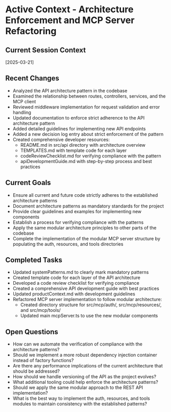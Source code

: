 # Active Context - Architecture Enforcement and MCP Server Refactoring

## Current Session Context
[2025-03-21]

## Recent Changes
- Analyzed the API architecture pattern in the codebase
- Examined the relationship between routes, controllers, services, and the MCP client
- Reviewed middleware implementation for request validation and error handling
- Updated documentation to enforce strict adherence to the API architecture pattern
- Added detailed guidelines for implementing new API endpoints
- Added a new decision log entry about strict enforcement of the pattern
- Created comprehensive developer resources:
  - README.md in src/api directory with architecture overview
  - TEMPLATES.md with template code for each layer
  - codeReviewChecklist.md for verifying compliance with the pattern
  - apiDevelopmentGuide.md with step-by-step process and best practices


## Current Goals
- Ensure all current and future code strictly adheres to the established architecture patterns
- Document architecture patterns as mandatory standards for the project
- Provide clear guidelines and examples for implementing new components
- Establish a process for verifying compliance with the patterns
- Apply the same modular architecture principles to other parts of the codebase
- Complete the implementation of the modular MCP server structure by populating the auth, resources, and tools directories

## Completed Tasks
- Updated systemPatterns.md to clearly mark mandatory patterns
- Created template code for each layer of the API architecture
- Developed a code review checklist for verifying compliance
- Created a comprehensive API development guide with best practices
- Updated productContext.md with development guidelines
- Refactored MCP server implementation to follow modular architecture:
  - Created directory structure for src/mcp/auth/, src/mcp/resources/, and src/mcp/tools/
  - Updated main mcpServer.ts to use the new modular components

## Open Questions
- How can we automate the verification of compliance with the architecture patterns?
- Should we implement a more robust dependency injection container instead of factory functions?
- Are there any performance implications of the current architecture that should be addressed?
- How should we handle versioning of the API as the project evolves?
- What additional tooling could help enforce the architecture patterns?
- Should we apply the same modular approach to the REST API implementation?
- What is the best way to implement the auth, resources, and tools modules to maintain consistency with the established patterns?